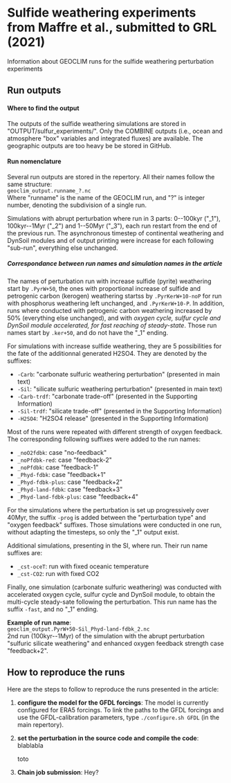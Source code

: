 # Sulfide weathering experiments from Maffre et al., submitted to GRL (2021)

Information about GEOCLIM runs for the sulfide weathering perturbation experiments

## Run outputs

#### Where to find the output

The outputs of the sulfide weathering simulations are stored in "OUTPUT/sulfur\_experiments/".
Only the COMBINE outputs (i.e., ocean and atmosphere "box" variables and integrated fluxes) are available.
The geographic outputs are too heavy be be stored in GitHub.

#### Run nomenclature

Several run outputs are stored in the repertory. All their names follow the same structure:  
`geoclim_output.runname_?.nc`  
Where "runname" is the name of the GEOCLIM run, and "?" is integer number, denoting the subdivision of a single run.

Simulations with abrupt perturbation where run in 3 parts: 0--100kyr ("\_1"), 100kyr--1Myr ("\_2") and 1--50Myr ("\_3"),
each run restart from the end of the previous run. The asynchronous timestep of continental weathering and DynSoil modules
and of output printing were increase for each following "sub-run", everything else unchanged.

##### Correspondance between run names and simulation names in the article

The names of perturbation run with increase sulfide (pyrite) weathering start by `.PyrW+50`, the ones with proportional
increase of sulfide and petrogenic carbon (kerogen) weathering startss by `.PyrKerW+10-noP` for run with phosphorus weathering
left unchanged, and `.PyrKerW+10-P`.
In addition, runs where conducted with petrogenic carbon weathering increased by 50% (everything else unchanged), and with *oxygen
cycle, sulfur cycle and DynSoil module accelerated, for fast reaching of steady-state*.
Those run names start by `.ker+50`, and do not have the "\_1" ending.

For simulations with increase sulfide weathering, they are 5 possibilities for the fate of the additionnal generated H2SO4. They
are denoted by the suffixes:
* `-Carb`: "carbonate sulfuric weathering perturbation" (presented in main text)
* `-Sil`: "silicate sulfuric weathering perturbation" (presented in main text)
* `-Carb-trdf`: "carbonate trade-off" (presented in the Supporting Information)
* `-Sil-trdf`: "silicate trade-off" (presented in the Supporting Information)
* `-H2SO4`: "H2SO4 release" (presented in the Supporting Information)

Most of the runs were repeated with different strength of oxygen feedback. The corresponding following suffixes were added to the
run names:
* `_noO2fdbk`: case "no-feedback"
* `_noPfdbk-red`: case "feedback-2"
* `_noPfdbk`: case "feedback-1"
* `_Phyd-fdbk`: case "feedback+1"
* `_Phyd-fdbk-plus`: case "feedback+2"
* `_Phyd-land-fdbk`: case "feedback+3"
* `_Phyd-land-fdbk-plus`: case "feedback+4"

For the simulations where the perturbation is set up progressively over 40Myr, the suffix `-prog` is added between the "perturbation
type" and "oxygen feedback" suffixes. Those simulations were conducted in one run, without adapting the timesteps, so only the "\_1"
output exist.

Additional simulations, presenting in the SI, where run. Their run name suffixes are:
* `_cst-oceT`: run with fixed oceanic temperature
* `_cst-CO2`: run with fixed CO2

Finally, one simulation (carbonate sulfuric weathering) was conducted with accelerated oxygen cycle, sulfur cycle and DynSoil module,
to obtain the multi-cycle steady-sate following the perturbation. This run name has the suffix `-fast`, and no "\_1" ending.

**Example of run name**:  
`geoclim_output.PyrW+50-Sil_Phyd-land-fdbk_2.nc`  
2nd run (100kyr--1Myr) of the simulation with the abrupt perturbation "sulfuric silicate weathering" and enhanced oxygen feedback strength
case "feedback+2".

## How to reproduce the runs

Here are the steps to follow to reproduce the runs presented in the article:

1. **configure the model for the GFDL forcings**:
    The model is currently configured for ERA5 forcings. To link the paths to the GFDL forcings and use the GFDL-calibration parameters,
    type `./configure.sh GFDL` (in the main repertory).

2. **set the perturbation in the source code and compile the code**:
    blablabla

    toto

3. **Chain job submission**:
    Hey?
